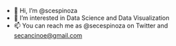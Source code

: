 - 👋 Hi, I’m @scespinoza
- 👀 I’m interested in Data Science and Data Visualization
- 📫 You can reach me as @secespinoza on Twitter and secancinoe@gmail.com
<!---
scespinoza/scespinoza is a ✨ special ✨ repository because its `README.md` (this file) appears on your GitHub profile.
You can click the Preview link to take a look at your changes.
--->
